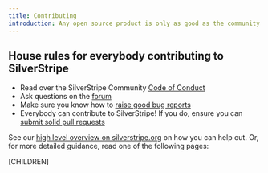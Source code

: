 ```yaml
---
title: Contributing
introduction: Any open source product is only as good as the community behind it. You can participate by sharing  code, ideas, or simply helping others. No matter what your skill level is, every contribution counts.
---
```


## House rules for everybody contributing to SilverStripe
 * Read over the SilverStripe Community [Code of Conduct](code_of_conduct) 
 * Ask questions on the [forum](http://silverstripe.org/community/forums)
 * Make sure you know how to [raise good bug reports](issues_and_bugs)
 * Everybody can contribute to SilverStripe! If you do, ensure you can [submit solid pull requests](code)

See our [high level overview on silverstripe.org](http://www.silverstripe.org/community/contributing-to-silverstripe/)
on how you can help out. Or, for more detailed guidance, read one of the following pages:

[CHILDREN]

